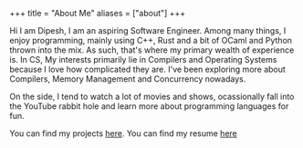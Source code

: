 +++
title = "About Me"
aliases = ["about"]
+++

Hi I am Dipesh, I am an aspiring Software Engineer. Among many things,
I enjoy programming, mainly using C++, Rust and a bit of OCaml and Python thrown
into the mix. As such, that's where my primary wealth of experience is.
In CS, My interests primarily lie in Compilers and Operating Systems because
I love how complicated they are. I've been exploring more about Compilers,
Memory Management and Concurrency nowadays.

On the side, I tend to watch a lot of movies and shows, ocassionally fall into the
YouTube rabbit hole and learn more about programming languages for fun.

You can find my projects [here](/projects/). You can find my resume [here](https://drive.google.com/file/d/1ARzKGlkeKKrMm_oS9OddW4eOcreHDS39/view?usp=sharing)
